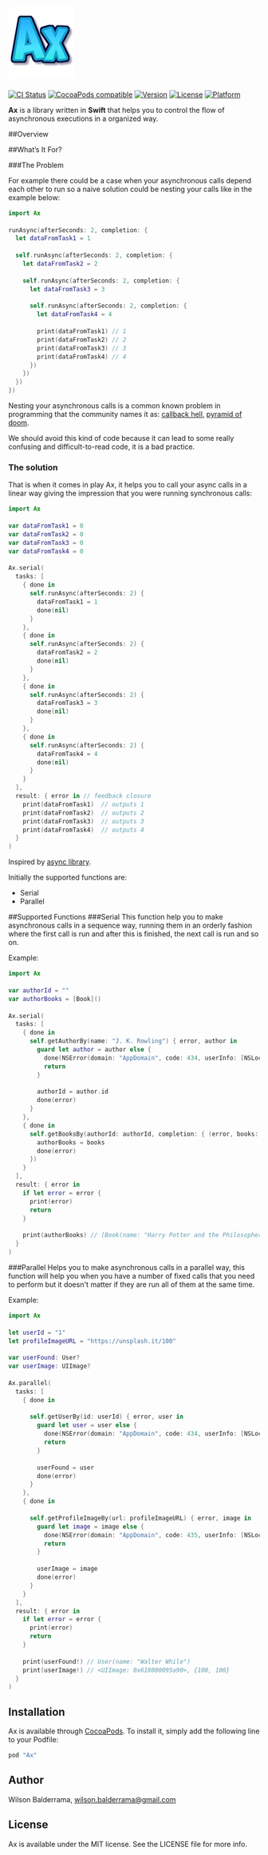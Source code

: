 ![Ax](ax-logo.png)
-----
[![CI Status](https://img.shields.io/travis/wilsonbalderrama/Ax.svg?style=flat)](https://travis-ci.org/wilsonbalderrama/Ax)
[![CocoaPods compatible](https://img.shields.io/badge/CocoaPods-compatible-4BC51D.svg)](https://github.com/CocoaPods/CocoaPods)
[![Version](https://img.shields.io/cocoapods/v/Ax.svg?style=flat)](http://cocoapods.org/pods/Ax)
[![License](https://img.shields.io/cocoapods/l/Ax.svg?style=flat)](http://cocoapods.org/pods/Ax)
[![Platform](https://img.shields.io/cocoapods/p/Ax.svg?style=flat)](http://cocoapods.org/pods/Ax)



**Ax** is a library written in **Swift** that helps you to control the flow of asynchronous executions in a organized way.

##Overview

##What’s It For?

###The Problem

For example there could be a case when your asynchronous calls depend each other to run so a naive solution could be nesting your calls like in the example below:

```swift
import Ax

runAsync(afterSeconds: 2, completion: {
  let dataFromTask1 = 1

  self.runAsync(afterSeconds: 2, completion: {
    let dataFromTask2 = 2

    self.runAsync(afterSeconds: 2, completion: {
      let dataFromTask3 = 3

      self.runAsync(afterSeconds: 2, completion: {
        let dataFromTask4 = 4

        print(dataFromTask1) // 1
        print(dataFromTask2) // 2
        print(dataFromTask3) // 3
        print(dataFromTask4) // 4
      })
    })
  })
})
```

Nesting your asynchronous calls is a common known problem in programming that the community names it as: [callback hell](http://callbackhell.com/), [pyramid of doom](https://en.wikipedia.org/wiki/Pyramid_of_doom_(programming)).

We should avoid this kind of code because it can lead to some really confusing and difficult-to-read code, it is a bad practice.

### The solution
That is when it comes in play Ax, it helps you to call your async calls in a linear way giving the impression that you were running synchronous calls:

```swift
import Ax

var dataFromTask1 = 0
var dataFromTask2 = 0
var dataFromTask3 = 0
var dataFromTask4 = 0

Ax.serial(
  tasks: [
    { done in
      self.runAsync(afterSeconds: 2) {
        dataFromTask1 = 1
        done(nil)
      }
    },
    { done in
      self.runAsync(afterSeconds: 2) {
        dataFromTask2 = 2
        done(nil)
      }
    },
    { done in
      self.runAsync(afterSeconds: 2) {
        dataFromTask3 = 3
        done(nil)
      }
    },
    { done in
      self.runAsync(afterSeconds: 2) {
        dataFromTask4 = 4
        done(nil)
      }
    }
  ],
  result: { error in // feedback closure
    print(dataFromTask1)  // outputs 1
    print(dataFromTask2)  // outputs 2
    print(dataFromTask3)  // outputs 3
    print(dataFromTask4)  // outputs 4
  }
)
```

Inspired by [async library](https://github.com/caolan/async).

Initially the supported functions are:
- Serial
- Parallel

##Supported Functions
###Serial
This function help you to make asynchronous calls in a sequence way, running them in an orderly fashion where the first call is run and after this is finished, the next call is run and so on.

Example:

```swift
import Ax

var authorId = ""
var authorBooks = [Book]()

Ax.serial(
  tasks: [
    { done in
      self.getAuthorBy(name: "J. K. Rowling") { error, author in
        guard let author = author else {
          done(NSError(domain: "AppDomain", code: 434, userInfo: [NSLocalizedDescriptionKey: "didn't get author"]))
          return
        }

        authorId = author.id
        done(error)
      }
    },
    { done in
      self.getBooksBy(authorId: authorId, completion: { (error, books: [Book]) in
        authorBooks = books
        done(error)
      })
    }
  ],
  result: { error in
    if let error = error {
      print(error)
      return
    }

    print(authorBooks) // [Book(name: "Harry Potter and the Philosopher\'s Stone"), Book(name: "Harry Potter and the Chamber of Secrets")]
  }
)
```

###Parallel
Helps you to make asynchronous calls in a parallel way, this function will help you when you have a number of fixed calls that you need to perform but it doesn't matter if they are run all of them at the same time.

Example:

```swift
import Ax

let userId = "1"
let profileImageURL = "https://unsplash.it/100"

var userFound: User?
var userImage: UIImage?

Ax.parallel(
  tasks: [
    { done in

      self.getUserBy(id: userId) { error, user in
        guard let user = user else {
          done(NSError(domain: "AppDomain", code: 434, userInfo: [NSLocalizedDescriptionKey: "No user found."]))
          return
        }

        userFound = user
        done(error)
      }
    },
    { done in

      self.getProfileImageBy(url: profileImageURL) { error, image in
        guard let image = image else {
          done(NSError(domain: "AppDomain", code: 435, userInfo: [NSLocalizedDescriptionKey: "Image not found."]))
          return
        }

        userImage = image
        done(error)
      }
    }
  ],
  result: { error in
    if let error = error {
      print(error)
      return
    }

    print(userFound!) // User(name: "Walter While")
    print(userImage!) // <UIImage: 0x618000095a90>, {100, 100}
  }
)
```

## Installation

Ax is available through [CocoaPods](http://cocoapods.org). To install
it, simply add the following line to your Podfile:

```ruby
pod "Ax"
```

## Author

Wilson Balderrama, wilson.balderrama@gmail.com

## License

Ax is available under the MIT license. See the LICENSE file for more info.
